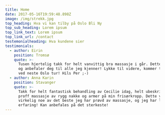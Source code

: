 ```yaml
---
title: Home
date: 2017-05-16T19:59:48.898Z
image: /img/strekk.jpg
top_heading: Hva vi kan tilby på Oslo Bli Ny
top_sub_heading: Lorem ipsum
top_link_text: Lorem ipsum
top_link_url: /contact
testemonialheading: Hva kundene sier
testimonials:
  - author: Eirin
    position: Tromsø
    quote: >-
      Tusen hjertelig takk for helt vanvittig bra massasje i går. Dette kan du
      og anbefaler deg til alle jeg kjenner! Lykke til videre, kommer tilbake
      ved neste Oslo tur! Hils Per ;-)
  - author: Anna Karin
    position: Stavanger
    quote: >-
      Takk for helt fantastisk behandling av Cecilie idag, helt ubeskrivelig
      proff massasje av rygg nakke og armer på min frisørkropp. Dette var
      virkelig noe av det beste jeg har prøvd av massasje, og jeg har lang
      erfaring! Kan anbefales på det sterkeste!
---
```


